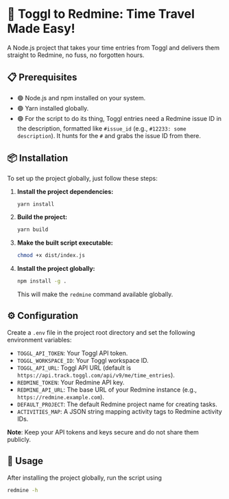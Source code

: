 # 🚀 Toggl to Redmine: Time Travel Made Easy!

A Node.js project that takes your time entries from Toggl and delivers them straight to Redmine, no fuss, no forgotten hours.

## 📋 Prerequisites

- 🟢 Node.js and npm installed on your system.
- 🟢 Yarn installed globally.
- 🟢 For the script to do its thing, Toggl entries need a Redmine issue ID in the description, formatted like `#issue_id` (e.g., `#12233: some description`). It hunts for the `#` and grabs the issue ID from there.

## 📦 Installation

To set up the project globally, just follow these steps:

1. **Install the project dependencies:**

   ```sh
   yarn install
   ```

2. **Build the project:**

   ```sh
   yarn build
   ```

3. **Make the built script executable:**

   ```sh
   chmod +x dist/index.js
   ```

4. **Install the project globally:**

   ```sh
   npm install -g .
   ```

   This will make the `redmine` command available globally.

## ⚙️ Configuration

Create a `.env` file in the project root directory and set the following environment variables:

- `TOGGL_API_TOKEN`: Your Toggl API token.
- `TOGGL_WORKSPACE_ID`: Your Toggl workspace ID.
- `TOGGL_API_URL`: Toggl API URL (default is `https://api.track.toggl.com/api/v9/me/time_entries`).
- `REDMINE_TOKEN`: Your Redmine API key.
- `REDMINE_API_URL`: The base URL of your Redmine instance (e.g., `https://redmine.example.com`).
- `DEFAULT_PROJECT`: The default Redmine project name for creating tasks.
- `ACTIVITIES_MAP`: A JSON string mapping activity tags to Redmine activity IDs.

**Note**: Keep your API tokens and keys secure and do not share them publicly.

## 🚀 Usage

After installing the project globally, run the script using

```sh
redmine -h
```
